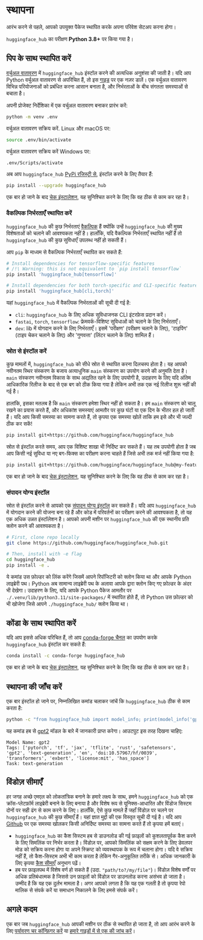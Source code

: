 <!--⚠️ Note that this file is in Markdown but contain specific syntax for our doc-builder (similar to MDX) that may not be
rendered properly in your Markdown viewer.
-->

# स्थापना

आरंभ करने से पहले, आपको उपयुक्त पैकेज स्थापित करके अपना परिवेश सेटअप करना होगा।

`huggingface_hub` का परीक्षण **Python 3.8+** पर किया गया है।

## पिप के साथ स्थापित करें

[वर्चुअल वातावरण](https://docs.python.org/3/library/venv.html) में `huggingface_hub` इंस्टॉल करने की अत्यधिक अनुशंसा की जाती है।
यदि आप Python वर्चुअल वातावरण से अपरिचित हैं, तो इस [गाइड](https://packaging.python.org/en/latest/guides/installing-using-pip-and-virtual-environments/) पर एक नज़र डालें।
एक वर्चुअल वातावरण विभिन्न परियोजनाओं को प्रबंधित करना आसान बनाता है, और निर्भरताओं के बीच संगतता समस्याओं से बचाता है।

अपनी प्रोजेक्ट निर्देशिका में एक वर्चुअल वातावरण बनाकर प्रारंभ करें:

```bash
python -m venv .env
```

वर्चुअल वातावरण सक्रिय करें. Linux और macOS पर:

```bash
source .env/bin/activate
```

वर्चुअल वातावरण सक्रिय करें Windows पर:

```bash
.env/Scripts/activate
```

अब आप `huggingface_hub` [PyPi रजिस्ट्री से](https://pypi.org/project/huggingface-hub/), इंस्टॉल करने के लिए तैयार हैं:

```bash
pip install --upgrade huggingface_hub
```

एक बार हो जाने के बाद [चेक इंस्टालेशन](#चेक-इंस्टॉलेशन), यह सुनिश्चित करने के लिए कि वह ठीक से काम कर रहा है।

### वैकल्पिक निर्भरताएँ स्थापित करें

`huggingface_hub` की कुछ निर्भरताएं [वैकल्पिक](https://setuptools.pypa.io/en/latest/userguide/dependency_management.html#optional-dependencies) हैं क्योंकि उन्हें `huggingface_hub` की मुख्य विशेषताओं को चलाने की आवश्यकता नहीं है। हालाँकि, यदि वैकल्पिक निर्भरताएँ स्थापित नहीं हैं तो `huggingface_hub` की कुछ सुविधाएँ उपलब्ध नहीं हो सकती हैं।

आप `pip` के माध्यम से वैकल्पिक निर्भरताएँ स्थापित कर सकते हैं:
```bash
# Install dependencies for tensorflow-specific features
# /!\ Warning: this is not equivalent to `pip install tensorflow`
pip install 'huggingface_hub[tensorflow]'

# Install dependencies for both torch-specific and CLI-specific features.
pip install 'huggingface_hub[cli,torch]'
```

यहां `huggingface_hub` में वैकल्पिक निर्भरताओं की सूची दी गई है:
- `cli`: `huggingface_hub` के लिए अधिक सुविधाजनक CLI इंटरफ़ेस प्रदान करें।
- `fastai`, `torch`, `tensorflow`: फ्रेमवर्क-विशिष्ट सुविधाओं को चलाने के लिए निर्भरताएँ।
- `dev`: lib में योगदान करने के लिए निर्भरताएँ। इसमें 'परीक्षण' (परीक्षण चलाने के लिए), 'टाइपिंग' (टाइप चेकर चलाने के लिए) और 'गुणवत्ता' (लिंटर चलाने के लिए) शामिल हैं।


### स्रोत से इंस्टॉल करें

कुछ मामलों में, `huggingface_hub` को सीधे स्रोत से स्थापित करना दिलचस्प होता है।
यह आपको नवीनतम स्थिर संस्करण के बजाय अत्याधुनिक `main` संस्करण का उपयोग करने की अनुमति देता है।
`main` संस्करण नवीनतम विकास के साथ अद्यतित रहने के लिए उपयोगी है, उदाहरण के लिए यदि अंतिम आधिकारिक रिलीज के बाद से एक बग को ठीक किया गया है लेकिन अभी तक एक नई रिलीज शुरू नहीं की गई है।

हालांकि, इसका मतलब है कि `main` संस्करण हमेशा स्थिर नहीं हो सकता है।
हम `main` संस्करण को चालू रखने का प्रयास करते हैं, और अधिकांश समस्याएं आमतौर पर कुछ घंटों या एक दिन के भीतर हल हो जाती हैं।
यदि आप किसी समस्या का सामना करते हैं, तो कृपया एक समस्या खोलें ताकि हम इसे और भी जल्दी ठीक कर सकें!

```bash
pip install git+https://github.com/huggingface/huggingface_hub
```

स्रोत से इंस्टॉल करते समय, आप एक विशिष्ट शाखा भी निर्दिष्ट कर सकते हैं।
यह तब उपयोगी होता है जब आप किसी नई सुविधा या नए बग-फिक्स का परीक्षण करना चाहते हैं जिसे अभी तक मर्ज नहीं किया गया है:

```bash
pip install git+https://github.com/huggingface/huggingface_hub@my-feature-branch
```

एक बार हो जाने के बाद [चेक इंस्टालेशन](#चेक-इंस्टॉलेशन), यह सुनिश्चित करने के लिए कि वह ठीक से काम कर रहा है।

### संपादन योग्य इंस्टॉल

स्रोत से इंस्टॉल करने से आपको एक [संपादन योग्य इंस्टॉल](https://pip.pypa.io/en/stable/topics/local-project-installs/#editable-installs) कर सकते हैं।
यदि आप `huggingface_hub` में योगदान करने की योजना बना रहे हैं और कोड में परिवर्तनों का परीक्षण करने की आवश्यकता है,
तो यह एक अधिक उन्नत इंस्टॉलेशन है।
आपको अपनी मशीन पर `huggingface_hub` की एक स्थानीय प्रति क्लोन करने की आवश्यकता है।

```bash
# First, clone repo locally
git clone https://github.com/huggingface/huggingface_hub.git

# Then, install with -e flag
cd huggingface_hub
pip install -e .
```

ये कमांड उस फ़ोल्डर को लिंक करेंगे जिसमें आपने रिपॉजिटरी को क्लोन किया था और आपके Python लाइब्रेरी पथ।
Python अब सामान्य लाइब्रेरी पथ के अलावा आपके द्वारा क्लोन किए गए फ़ोल्डर के अंदर भी देखेगा।
उदाहरण के लिए, यदि आपके Python पैकेज आमतौर पर `./.venv/lib/python3.11/site-packages/` में स्थापित होते हैं,
तो Python उस फ़ोल्डर को भी खोजेगा जिसे आपने `./huggingface_hub/` क्लोन किया था।

## कोंडा के साथ स्थापित करें

यदि आप इससे अधिक परिचित हैं, तो आप [conda-forge चैनल](https://anaconda.org/conda-forge/huggingface_hub) का उपयोग करके `huggingface_hub` इंस्टॉल कर सकते हैं:


```bash
conda install -c conda-forge huggingface_hub
```

एक बार हो जाने के बाद [चेक इंस्टालेशन](#चेक-इंस्टॉलेशन), यह सुनिश्चित करने के लिए कि वह ठीक से काम कर रहा है।

## स्थापना की जाँच करें

एक बार इंस्टॉल हो जाने पर, निम्नलिखित कमांड चलाकर जांचें कि `huggingface_hub` ठीक से काम करता है:

```bash
python -c "from huggingface_hub import model_info; print(model_info('gpt2'))"
```

यह कमांड हब से [gpt2](https://huggingface.co/gpt2) मॉडल के बारे में जानकारी प्राप्त करेगा।
आउटपुट इस तरह दिखना चाहिए:

```text
Model Name: gpt2
Tags: ['pytorch', 'tf', 'jax', 'tflite', 'rust', 'safetensors', 'gpt2', 'text-generation', 'en', 'doi:10.57967/hf/0039', 'transformers', 'exbert', 'license:mit', 'has_space']
Task: text-generation
```

## विंडोज़ सीमाएँ

हर जगह अच्छे एमएल को लोकतांत्रिक बनाने के हमारे लक्ष्य के साथ, हमने `huggingface_hub` को एक क्रॉस-प्लेटफ़ॉर्म लाइब्रेरी बनाने के लिए बनाया है
और विशेष रूप से यूनिक्स-आधारित और विंडोज सिस्टम दोनों पर सही ढंग से काम करने के लिए।
हालाँकि, ऐसे कुछ मामले हैं जहाँ विंडोज़ पर चलने पर `huggingface_hub` की कुछ सीमाएँ हैं।
यहां ज्ञात मुद्दों की एक विस्तृत सूची दी गई है। यदि आप [Github](https://github.com/huggingface/huggingface_hub/issues/new/choose) पर एक समस्या खोलकर किसी अनिर्दिष्ट समस्या का सामना करते हैं तो कृपया हमें बताएं।

- `huggingface_hub` का कैश सिस्टम हब से डाउनलोड की गई फ़ाइलों को कुशलतापूर्वक कैश करने के लिए सिमलिंक पर निर्भर करता है।
विंडोज़ पर, आपको सिमलिंक को सक्षम करने के लिए डेवलपर मोड को सक्रिय करना होगा या अपने स्क्रिप्ट को व्यवस्थापक के रूप में चलाना होगा।
यदि वे सक्रिय नहीं हैं, तो कैश-सिस्टम अभी भी काम करता है लेकिन गैर-अनुकूलित तरीके से। अधिक जानकारी के लिए कृपया [कैश सीमाएँ](./guides/manage-cache#limities) अनुभाग पढ़ें।
- हब पर फ़ाइलपथ में विशेष वर्ण हो सकते हैं (उदा. `"path/to?/my/file"`)।
विंडोज़ विशेष वर्णों पर अधिक प्रतिबंधात्मक है जिससे उन फ़ाइलों को विंडोज़ पर डाउनलोड करना असंभव हो जाता है।
उम्मीद है कि यह एक दुर्लभ मामला है। अगर आपको लगता है कि यह एक गलती है तो कृपया रेपो मालिक से संपर्क करें या समाधान निकालने के लिए हमसे संपर्क करें।


## अगले कदम

एक बार जब `huggingface_hub` आपकी मशीन पर ठीक से स्थापित हो जाता है,
तो आप आरंभ करने के लिए [पर्यावरण चर कॉन्फ़िगर करें](package_reference/environment_variables) या [हमारे गाइडों में से एक की जांच करें](guides/overview)।

